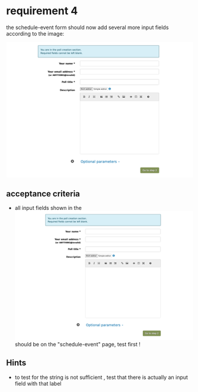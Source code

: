 # requirement 4 
the schedule-event form should now add several more input fields according to the image: 

![Schedule Event Form 1](schedule-event.png)

## acceptance criteria
* all input fields shown in the ![Schedule Event Form](schedule-event.png) should be on the "schedule-event" page, test first ! 

## Hints
* to test for the string is not sufficient , test that there is actually an input field with that label
